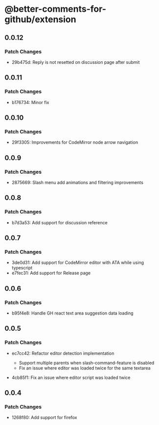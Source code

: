 # @better-comments-for-github/extension

## 0.0.12

### Patch Changes

- 29b475d: Reply is not resetted on discussion page after submit

## 0.0.11

### Patch Changes

- b176734: Minor fix

## 0.0.10

### Patch Changes

- 29f3305: Improvements for CodeMirror node arrow navigation

## 0.0.9

### Patch Changes

- 2875669: Slash menu add animations and filtering improvements

## 0.0.8

### Patch Changes

- b7d3a53: Add support for discussion reference

## 0.0.7

### Patch Changes

- 3de0d31: Add support for CodeMirror editor with ATA while using typescript
- e7fec31: Add support for Release page

## 0.0.6

### Patch Changes

- b95f4e8: Handle GH react text area suggestion data loading

## 0.0.5

### Patch Changes

- ec7cc42: Refactor editor detection implementation
  - Support multiple parents when slash-command-feature is disabled
  - Fix an issue where editor was loaded twice for the same textarea

- 4cb85f1: Fix an issue where editor script was loaded twice

## 0.0.4

### Patch Changes

- 1268f80: Add support for firefox
